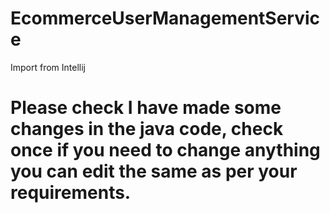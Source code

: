 # EcommerceUserManagementService
Import from Intellij
# Please check I have made some changes in the java code, check once if you need to change anything you can edit the same as per your requirements.
